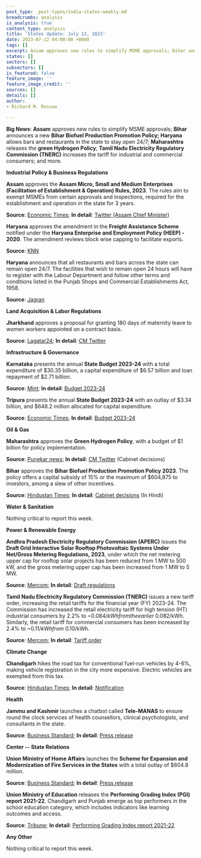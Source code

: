 ```yaml
---
post_type: _post-types/india-states-weekly.md
breadcrumbs: analysis
is_analysis: true
content_type: analysis
title: 'States Update: July 12, 2023'
date: 2023-07-12 04:00:00 +0000
tags: []
excerpt: Assam approves new rules to simplify MSME approvals; Bihar announces a new Bihar Biofuel Production Promotion Policy; Haryana allows bars and restaurants in the state to stay open 24/7; Maharashtra releases the green Hydrogen Policy; Tamil Nadu Electricity Regulatory Commission (TNERC) increases the tariff for industrial and commercial consumers; and more.
states: []
sectors: []
subsectors: []
is_featured: false
feature_image: ''
feature_image_credit: ''
sources: []
details: []
author:
- Richard M. Rossow

---
```

**Big News**: **Assam** approves new rules to simplify MSME approvals; **Bihar** announces a new **Bihar Biofuel Production Promotion Policy; Haryana** allows bars and restaurants in the state to stay open 24/7; **Maharashtra** releases the **green Hydrogen Policy**; **Tamil Nadu Electricity Regulatory Commission (TNERC)** increases the tariff for industrial and commercial consumers; and more.

**Industrial Policy & Business Regulations**  

**Assam** approves the **Assam Micro, Small and Medium Enterprises (Facilitation of Establishment & Operation) Rules, 2023**. The rules aim to exempt MSMEs from certain approvals and inspections, required for the establishment and operation in the state for 3 years.

**Source**: [Economic Times](https://economictimes.indiatimes.com/news/india/assam-government-okays-provisions-for-smooth-setting-up-of-msmes/articleshow/101520439.cms); **In detail**: [Twitter (Assam Chief Minister)](https://twitter.com/himantabiswa/status/1676560498761027584?s=20)

**Haryana** approves the amendment in the **Freight Assistance Scheme** notified under the **Haryana Enterprise and Employment Policy (HEEP) - 2020**. The amendment reviews block wise capping to facilitate exports.

**Source**: [KNN](https://knnindia.co.in/news/newsdetails/state/haryana-to-offer-rs-25-lac-freight-subsidy-to-msmes-to-even-competitive-advantage-with-coastal-states)

**Haryana** announces that all restaurants and bars across the state can remain open 24/7. The facilities that wish to remain open 24 hours will have to register with the Labour Department and follow other terms and conditions listed in the Punjab Shops and Commercial Establishments Act, 1958.

**Source**: [Jagran](https://english.jagran.com/india/haryana-govt-allows-restaurants-bars-to-remain-open247-10086320)

**Land Acquisition & Labor Regulations**  

**Jharkhand** approves a proposal for granting 180 days of maternity leave to women workers appointed on a contract basis.

**Source**: [Lagatar24](https://lagatar24.com/jharkhand-cm-nod-to-maternity-leave-for-women-contractual-staff/166349/); **In detail**: [CM Twitter](https://twitter.com/JharkhandCMO/status/1676830972837502978)

**Infrastructure & Governance**  

**Karnataka** presents the annual **State Budget 2023-24** with a total expenditure of $30.35 billion, a capital expenditure of $6.57 billion and loan repayment of $2.71 billion.

**Source**: [Mint](https://www.livemint.com/news/india/karnataka-budget-2023-key-highlights-from-cm-siddaramaiahs-14th-budget-11688717093284.html); **In detail**: [Budget 2023-24](https://finance.karnataka.gov.in/info-2/2023-24+July/Budget+Volumes+2023-24+July/en)

**Tripura** presents the annual **State Budget 2023-24** with an outlay of $3.34 billion, and $648.2 million allocated for capital expenditure.

**Source**: [Economic Times](https://economictimes.indiatimes.com/news/india/bjp-led-government-in-tripura-presents-state-budget-for-2023-24-with-an-outlay-of-rs-27654-40-crore/articleshow/101579267.cms); **In detail**: [Budget 2023-24](https://tripura.gov.in/state-budget-page)

**Oil & Gas**  

**Maharashtra** approves the **Green Hydrogen Policy**, with a budget of $1 billion for policy implementation.

**Source**: [Punekar news](https://www.punekarnews.in/maharashtra-pioneers-green-hydrogen-with-approved-policy-of-rs-8500-crore-investment/); **In detail**: [CM Twitter](https://twitter.com/hashtag/%E0%A4%AE%E0%A4%82%E0%A4%A4%E0%A5%8D%E0%A4%B0%E0%A4%BF%E0%A4%AE%E0%A4%82%E0%A4%A1%E0%A4%B3_%E0%A4%A8%E0%A4%BF%E0%A4%B0%E0%A5%8D%E0%A4%A3%E0%A4%AF?src=hashtag_click) (Cabinet decisions)

**Bihar** approves the **Bihar Biofuel Production Promotion Policy 2023**. The policy offers a capital subsidy of 15% or the maximum of $604,875 to investors, among a slew of other incentives.

**Source**: [Hindustan Times](https://www.hindustantimes.com/cities/patna-news/bihar-cabinet-approves-biofuel-policy-offers-capital-subsidy-for-compressed-biogas-plants-extends-ethanol-policy-101688486270106.html); **In detail**: [Cabinet decisions](https://state.bihar.gov.in/cache/1/Smart%20City/Cabinet%20Decisions/dd04072023.pdf) (In Hindi)

**Water & Sanitation**  

Nothing critical to report this week.  

**Power & Renewable Energy**  

**Andhra Pradesh Electricity Regulatory Commission (APERC)** issues the **Draft Grid Interactive Solar Rooftop Photovoltaic Systems Under Net/Gross Metering Regulations, 2023**, under which the net metering upper cap for rooftop solar projects has been reduced from 1 MW to 500 kW, and the gross metering upper cap has been increased from 1 MW to 5 MW.

**Source**: [Mercom](https://www.mercomindia.com/andhra-pradesh-net-metering-cap-500-kw); **In detail**: [Draft regulations](https://aperc.gov.in/admin/upload/DraftSRTRegulation06062023.pdf)

**Tamil Nadu Electricity Regulatory Commission (TNERC)** issues a new tariff order, increasing the retail tariffs for the financial year (FY) 2023-24. The Commission has increased the retail electricity tariff for high tension (HT) industrial consumers by 2.2% to ~$0.084/kWh from the earlier ~$0.082/kWh. Similarly, the retail tariff for commercial consumers has been increased by 2.4% to ~$0.11/kWh from ~$0.10/kWh.

**Source**: [Mercom](https://www.mercomindia.com/tamil-nadu-hikes-retail-tariffs-fy24); **In detail**: [Tariff order](https://www.tnerc.gov.in/Orders/files/TO-Suo-motu%20O030720231556.pdf)

**Climate Change**

**Chandigarh** hikes the road tax for conventional fuel-run vehicles by 4-6%, making vehicle registration in the city more expensive. Electric vehicles are exempted from this tax.

**Source**: [Hindustan Times](https://www.hindustantimes.com/cities/chandigarh-news/chandigarh-administration-hikes-road-tax-for-vehicles-exempts-electric-vehicles-from-tax-101688766372693.html); **In detail**: [Notification](https://chdtransport.gov.in/sites/default/files/2023-07/revise%20MV%20Tax%20%281%29.pdf)

**Health**   

**Jammu and Kashmir** launches a chatbot called **Tele-MANAS** to ensure round the clock services of health counsellors, clinical psychologists, and consultants in the state.

**Source**: [Business Standard](https://www.business-standard.com/india-news/india-s-first-tele-manas-chat-bot-to-ensure-24x7-services-launched-in-j-k-123070500755_1.html); **In detail**: [Press release](https://www.jkinfonews.com/newsdet.aspx?q=80406)

**Center -- State Relations**  

**Union Ministry of Home Affairs** launches the **Scheme for Expansion and Modernization of Fire Services in the States** with a total outlay of $604.8 million.

**Source**: [Business Standard](https://www.business-standard.com/news-ani/national/mha-launches-rs-5000-cr-scheme-for-modernization-of-fire-services-in-states-123070600086_1.html); **In detail**: [Press release](https://pib.gov.in/PressReleaseIframePage.aspx?PRID=1937594)

**Union Ministry of Education** releases the **Performing Grading Index (PGI) report 2021-22**. Chandigarh and Punjab emerge as top performers in the school education category, which includes indicators like learning outcomes and access.

**Source**: [Tribune](https://www.tribuneindia.com/news/chandigarh/chandigarh-and-punjab-are-top-performers-in-school-education-523882); **In detail**: [Performing Grading Index report 2021-22](https://www.education.gov.in/sites/upload_files/mhrd/files/statistics-new/pgi-s.pdf)

**Any Other**

Nothing critical to report this week.